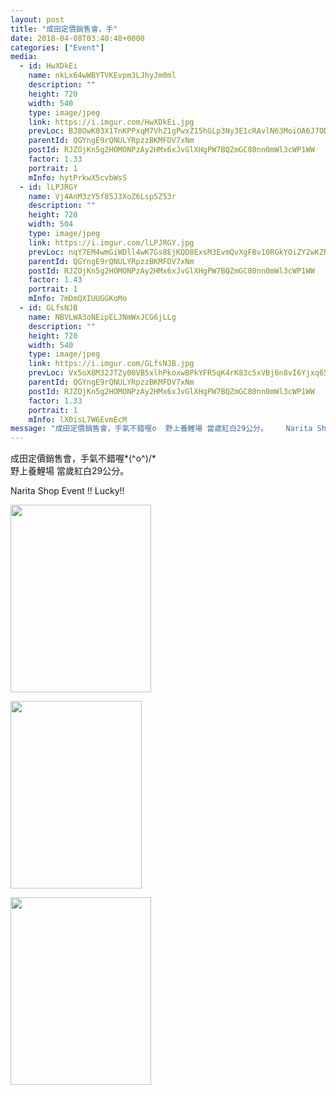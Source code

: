 ```yaml
---
layout: post
title: "成田定價銷售會，手" 
date: 2018-04-08T03:40:48+0000 
categories: ["Event"] 
media:
  - id: HwXDkEi
    name: nkLx64wWBYTVKEvpm3LJhyJm0ml
    description: ""   
    height: 720
    width: 540
    type: image/jpeg
    link: https://i.imgur.com/HwXDkEi.jpg
    prevLoc: BJ8OwK03X1TnKPPxqM7VhZ1gPwxZ15hGLp3Ny3E1cRAvlN63MoiOA6J7ODOjIzM17YR5BOFYn9wNALBGf59xR68lrOt8r856AzrRhA3ggoPWZDfrAXQ09oRxTopz9ngEg7TL09qgn1A0HY8y2VBE4DCyMv53P0rGujZVWjAOBNuDxxO06kwEhzYqNvv0mPCWKnkW124JF9DBn2Zz5ju3oYpXqnYBFWMm4KwBROIq6KVKGEzRUN1KxoroBnH3vwgxMnYmux8
    parentId: QGYngE9rQNULYRpzzBKMFDV7xNm
    postId: RJZOjKn5g2HOMONPzAy2HMx6xJvGlXHgPW7BQZmGC80nn0mWl3cWP1WW
    factor: 1.33
    portrait: 1
    mInfo: hytPrkwX5cvbWsS
  - id: lLPJRGY
    name: Vj4AnM3zY5f85J3XoZ6Lsp5Z53r
    description: ""   
    height: 720
    width: 504
    type: image/jpeg
    link: https://i.imgur.com/lLPJRGY.jpg
    prevLoc: nqY7EM4wmGiWDll4wK7Gs8EjKQD8ExsM3EvmQvXgFBv10RGkYOiZY2wKZRZguonpPQWA3yClWJjwO26vt49jBrA0m1S6VmwVMv9JIGLjjrAxNqFERpQYwGkluK29AQBzE5InmOvvnO53ijQlyx9RvlIKn8kzn0RGIoxA7oBYKguLXXD43m18t91zlQQOxxhg3VDAy9ygclW3ZQo7Y5C311n10znNtgENRLPVPDIqK6qX3vx1uJMkLQnEvmCMxXND036ZHx6
    parentId: QGYngE9rQNULYRpzzBKMFDV7xNm
    postId: RJZOjKn5g2HOMONPzAy2HMx6xJvGlXHgPW7BQZmGC80nn0mWl3cWP1WW
    factor: 1.43
    portrait: 1
    mInfo: 7mDmQXIUUGGKoMo
  - id: GLfsNJB
    name: NBVLWA3oNEipELJNmWxJCG6jLLg
    description: ""   
    height: 720
    width: 540
    type: image/jpeg
    link: https://i.imgur.com/GLfsNJB.jpg
    prevLoc: Vx5oX8M32JTZy00VB5xlhPkoxwBPkYFR5qK4rK83c5xVBj6n8vI6Yjxq656Du2nXZNjB4WTy3RLnGEXmt5DQG8Z9XDuG7ggRpBJotqYBB8O5PktX154oQnMPsnp5jkBmQmhv1xQWlj08h56nYQqkAvcRVM8q5090h0kOM0mAY4sv88W9NVMliEBmKyy1rnfwk4v7rA8yHNmOrMmz7XfYj1Klp0BzczloVEyALmuZ7ErB4BYnUrX604oDN6fK8xo9roG0hG1
    parentId: QGYngE9rQNULYRpzzBKMFDV7xNm
    postId: RJZOjKn5g2HOMONPzAy2HMx6xJvGlXHgPW7BQZmGC80nn0mWl3cWP1WW
    factor: 1.33
    portrait: 1
    mInfo: lX0isL7W6EvmEcM
message: "成田定價銷售會，手氣不錯喔o  野上養鯉場 當歲紅白29公分。    Narita Shop Event !! Lucky!!"
---
```


成田定價銷售會，手氣不錯喔*\(^o^)/*  
野上養鯉場 當歲紅白29公分。  
  
Narita Shop Event !! Lucky!!


[//]: #media:  
<a href="https://i.imgur.com/HwXDkEi.jpg"><img src="https://i.imgur.com/HwXDkEi.jpg" height="300" width="225" /></a> 
  

<a href="https://i.imgur.com/lLPJRGY.jpg"><img src="https://i.imgur.com/lLPJRGY.jpg" height="300" width="210" /></a> 
  

<a href="https://i.imgur.com/GLfsNJB.jpg"><img src="https://i.imgur.com/GLfsNJB.jpg" height="300" width="225" /></a> 
 
